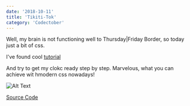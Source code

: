 ```yaml
---
date: '2018-10-11'
title: 'Tikiti-Tok'
category: 'Codectober'
---
```


Well, my brain is not functioning well to Thursday|Friday Border, so today just a bit of css.

I've found cool [tutorial](https://cssanimation.rocks/clocks/)

And try to get my clokc ready step by step.
Marvelous, what you can achieve wit hmodern css nowadays!

![Alt Text](./clock.png "css clock")


[Source Code](https://github.com/dmitrybirin/coffee-vueel/tree/clock)


